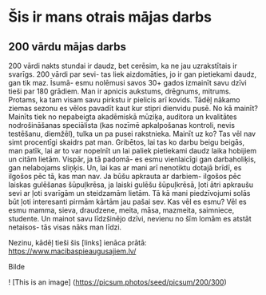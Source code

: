 # Šis ir mans otrais mājas darbs
## 200 vārdu mājas darbs
 200 vārdi nakts stundai ir daudz, bet cerēsim, ka ne jau uzrakstītais ir svarīgs.
 200 vārdi par sevi- tas liek aizdomāties, jo ir gan pietiekami daudz, gan tik maz.
 Īsumā- esmu nolēmusi savos 30+ gados izmainīt savu dzīvi tieši par 180 grādiem.
 Man ir apnicis aukstums, drēgnums, mitrums. Protams, ka tam visam savu pirkstu ir pielicis arī kovids.
 Tādēļ nākamo ziemas sezonu es vēlos pavadīt kaut kur stipri dienvidu pusē.
 No kā mainīt? Mainīts tiek no nepabeigta akadēmiskā mūziķa, auditora un kvalitātes 
 nodrošināšanas speciālista (kas nozīmē apkalpošanas kontroli, nevis testēšanu, diemžēl),
 tulka un pa pusei rakstnieka. Mainīt uz ko? Tas vēl nav simt procentīgi skaidrs
pat man. Gribētos, lai tas ko darbu beigu beigās, man patīk, lai ar to var
nopelnīt un lai paliek pietiekami daudz laika hobijiem un citām lietām.
Vispār, ja tā padomā- es esmu vienlaicīgi gan darbaholiķis, gan nelabojams
sliņķis. Un, lai kas ar mani arī nenotiktu dotajā brīdī, es ilgošos pēc tā,
kas man nav. Ja būšu apkrauta ar darbiem- ilgošos pēc laiskas gulēšanas 
šūpuļkrēsa, ja laiski gulēšu šūpuļkrēsā, ļoti ātri apkraušu sevi ar ļoti 
svarīgām un steidzamām lietām. Tā kā mani piedzīvojumi solās būt ļoti interesanti
pirmām kārtām jau pašai sev. Kas vēl es esmu? Vēl es esmu mamma, sieva, draudzene,
meita, māsa, mazmeita, saimniece, studente. Un mainot savu līdzšinējo dzīvi, 
nevienu no šīm lomām es atstāt netaisos- tās visas nāks man līdzi.

Nezinu, kādēļ tieši šis [links] ienāca prātā: https://www.macibaspieaugusajiem.lv/

Bilde

! [This is an image] (https://picsum.photos/seed/picsum/200/300)








 